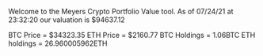 Welcome to the Meyers Crypto Portfolio Value tool. 
As of 07/24/21 at 23:32:20 our valuation is $94637.12 

BTC Price = $34323.35
 ETH Price = $2160.77
BTC Holdings = 1.06BTC
 ETH holdings = 26.960005962ETH 
